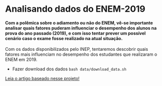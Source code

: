 # Analisando dados do ENEM-2019
#### Com a polêmica sobre o adiamento ou não do ENEM, vê-se importante analisar quais fatores **puderam** influenciar o desempenho dos alunos na prova do ano passado (2019), e com isso tentar prever um possível cenário caso o exame fosse realizado na atual situação.

Com os dados disponibilizados pelo INEP, tentaremos descobrir quais fatores mais influenciam no desempenho dos estudantes que realizaram o ENEM em 2019.

 - Fazer download dos dados
`bash data/download_data.sh `

[Leia o artigo baseado nesse projeto!](https://medium.com/@marcelojunior.tranche/analisando-dados-do-enem-2019-68d2c66752aa)

